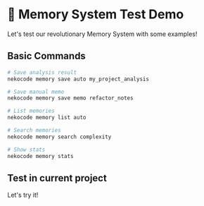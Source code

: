 # 🧠 Memory System Test Demo

Let's test our revolutionary Memory System with some examples!

## Basic Commands
```bash
# Save analysis result
nekocode memory save auto my_project_analysis

# Save manual memo  
nekocode memory save memo refactor_notes

# List memories
nekocode memory list auto

# Search memories
nekocode memory search complexity

# Show stats
nekocode memory stats
```

## Test in current project
Let's try it!